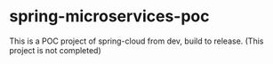 # spring-microservices-poc
This is a POC project of spring-cloud from dev, build to release. (This project is not completed)
